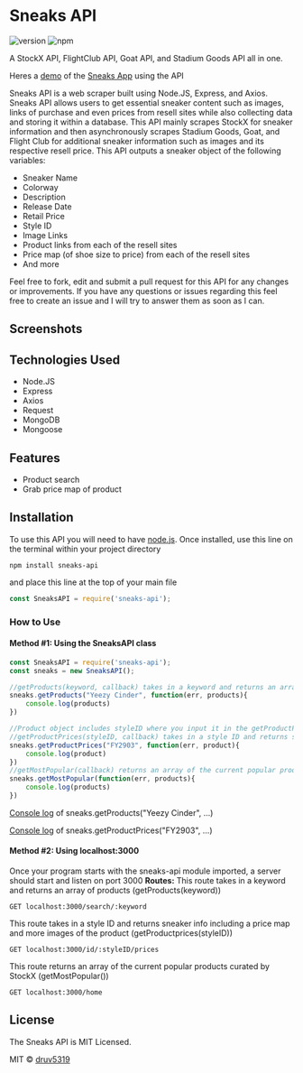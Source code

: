 # Sneaks API
![version](https://img.shields.io/npm/v/sneaks-api "Version")
![npm](https://img.shields.io/npm/dt/sneaks-api.svg "Total Downloads")

A StockX API, FlightClub API, Goat API, and Stadium Goods API all in one.

Heres a [demo](https://druv5319.github.io/sneaks-app) of the [Sneaks App](https://github.com/druv5319/sneaks-app) using the API

Sneaks API is a web scraper built using Node.JS, Express, and Axios. Sneaks API allows users to get essential sneaker content such as images, links of purchase and even prices from resell sites while also collecting data and storing it within a database. This API mainly scrapes StockX for sneaker information and then asynchronously scrapes Stadium Goods, Goat, and Flight Club for additional sneaker information such as images and its respective resell price. This API outputs a sneaker object of the following variables:

  - Sneaker Name
  - Colorway
  - Description
  - Release Date
  - Retail Price
  - Style ID
  - Image Links
  - Product links from each of the resell sites
  - Price map (of shoe size to price) from each of the resell sites
  - And more
  
Feel free to fork, edit and submit a pull request for this API for any changes or improvements. If you have any questions or issues regarding this feel free to create an issue and I will try to answer them as soon as I can.
  
## Screenshots

## Technologies Used
  - Node.JS
  - Express
  - Axios
  - Request
  - MongoDB
  - Mongoose
  
## Features
  - Product search
  - Grab price map of product
  
## Installation
To use this API you will need to have [node.js](https://nodejs.org/en/).
Once installed, use this line on the terminal within your project directory
```
npm install sneaks-api
```
and place this line at the top of your main file
```js
const SneaksAPI = require('sneaks-api');
```
### How to Use
#### Method #1: Using the SneaksAPI class
```js
const SneaksAPI = require('sneaks-api');
const sneaks = new SneaksAPI();

//getProducts(keyword, callback) takes in a keyword and returns an array of products
sneaks.getProducts("Yeezy Cinder", function(err, products){
    console.log(products)
})

//Product object includes styleID where you input it in the getProductPrices function
//getProductPrices(styleID, callback) takes in a style ID and returns sneaker info including a price map and more images of the product
sneaks.getProductPrices("FY2903", function(err, product){
    console.log(product)
})
//getMostPopular(callback) returns an array of the current popular products curated by StockX
sneaks.getMostPopular(function(err, products){
    console.log(products)
})
```
[Console log](https://github.com/druv5319/Sneaks-API/blob/master/Screenshots/exampleSearchScreenshot%231.png) of sneaks.getProducts("Yeezy Cinder", ...)

[Console log](https://github.com/druv5319/Sneaks-API/blob/master/Screenshots/exampleSearchScreenshot%232.png) of sneaks.getProductPrices("FY2903", ...)

#### Method #2: Using localhost:3000
Once your program starts with the sneaks-api module imported, a server should start and listen on port 3000
<b>Routes:</b>
This route takes in a keyword and returns an array of products (getProducts(keyword))
```
GET localhost:3000/search/:keyword
```

This route takes in a style ID and returns sneaker info including a price map and more images of the product (getProductprices(styleID))
```
GET localhost:3000/id/:styleID/prices
```

This route returns an array of the current popular products curated by StockX (getMostPopular())
```
GET localhost:3000/home
```


## License
The Sneaks API is MIT Licensed.

MIT © [druv5319](https://github.com/druv5319)
  
